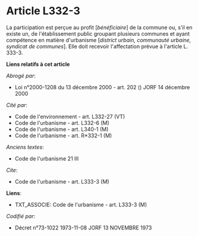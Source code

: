 # Article L332-3

La participation est perçue au profit [*bénéficiaire*] de la commune ou, s'il en existe un, de l'établissement public
groupant plusieurs communes et ayant compétence en matière d'urbanisme [*district urbain, communauté urbaine, syndicat de
communes*]. Elle doit recevoir l'affectation prévue à l'article L. 333-3.

**Liens relatifs à cet article**

_Abrogé par_:

  - Loi n°2000-1208 du 13 décembre 2000 - art. 202 () JORF 14 décembre 2000

_Cité par_:

  - Code de l'environnement - art. L332-27 (VT)
  - Code de l'urbanisme - art. L332-6 (M)
  - Code de l'urbanisme - art. L340-1 (M)
  - Code de l'urbanisme - art. R*332-1 (M)

_Anciens textes_:

  - Code de l'urbanisme  21 III

_Cite_:

  - Code de l'urbanisme - art. L333-3 (M)

**Liens**:

  - TXT_ASSOCIE: Code de l'urbanisme - art. L333-3 (M)

_Codifié par_:

  - Décret n°73-1022 1973-11-08 JORF 13 NOVEMBRE 1973
